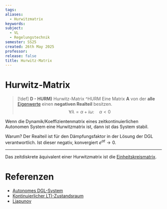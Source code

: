 ```yaml
---
tags: 
aliases:
  - Hurwitzmatrix
keywords: 
subject:
  - VL
  - Regelungstechnik
semester: SS25
created: 26th May 2025
professor: 
release: false
title: Hurwitz-Matrix
---
```


# Hurwitz-Matrix

> [!def] **D - HURM)** Hurwitz-Matrix ^HURM
> Eine Matrix $\mathbf{A}$ von der **alle** [Eigenwerte](../Algebra/Eigenvektor.md) einen **negativen Realteil** besitzen.
> $$ \forall \lambda = \alpha+i\omega: \quad \alpha < 0 $$

Wenn die Dynamik/Koeffizientenmatrix eines zeitkontinuierlichen Autonomen System eine Hurwitzmatrix ist, dann ist das System stabil.

Warum? Der Realteil ist für den Dämpfungsfaktor in der Lösung der DGL verantwortlich. Ist dieser negativ, konvergiert $e^{ \alpha t } \to 0$.

---

Das zeitdiskrete äquivalent einer Hurwitzmatrix ist die [Einheitskreismatrix](../../Systemtheorie/Einheitskreismatrix.md).

# Referenzen

- [Autonomes DGL-System](Autonomes%20DGL-System.md)
- [Kontinuierlicher LTI-Zustandsraum](../../Systemtheorie/Kontinuierlicher%20LTI-Zustandsraum.md)
- [Ljapunov](Ljapunov.md)
